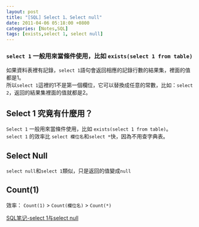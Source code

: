 ```yaml
---
layout: post
title: "[SQL] Select 1、Select null"
date: 2011-04-06 05:18:00 +0800
categories: [Notes,SQL]
tags: [exists,select 1, select null]
---
```


### `select 1` 一般用來當條件使用，比如 `exists(select 1 from table)`

如果資料表裡有記錄，`select 1`語句會返回相應的記錄行數的結果集，裡面的值都是1。     
所以`select 1`這裡的1不是第一個欄位，它可以替換成任意的常數，比如：`select 2`，返回的結果集裡面的值就都是2。

## Select 1 究竟有什麼用？

`Select 1` 一般用來當條件使用，比如 `exists(select 1 from table)`。     
`select 1` 的效率比 `select 欄位名`和`select *`快，因為不用查字典表。


## Select Null
`select null`和`select 1`類似，只是返回的值變成`null`


## Count(1)

效率： `Count(1)` > `Count(欄位名)` > `Count(*)`

[SQL笔记-select 1与select null](https://blog.csdn.net/lewky_liu/article/details/78290971)


